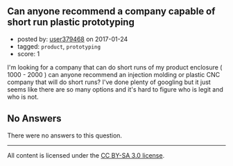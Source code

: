## Can anyone recommend a company capable of short run plastic prototyping

- posted by: [user379468](https://stackexchange.com/users/159826/user379468) on 2017-01-24
- tagged: `product`, `prototyping`
- score: 1

I'm looking for a company that can do short runs of my product enclosure ( 1000 - 2000 ) can anyone recommend an injection molding or plastic CNC company that will do short runs? I've done plenty of googling but it just seems like there are so many options and it's hard to figure who is legit and who is not.

## No Answers

There were no answers to this question.


---

All content is licensed under the [CC BY-SA 3.0 license](https://creativecommons.org/licenses/by-sa/3.0/).
